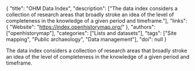 {
  "title": "OHM Data Index",
  "description": ["The data index considers a collection of research areas that broadly stroke an idea of the level of completeness in the knowledge of a given period and timeframe."],
  "links": {
    "Website": "https://index.openhistorymap.org/"
  },
  "authors": ["openhistorymap"],
  "categories": ["Lists and datasets"],
  "tags": ["Site mapping", "Public archaeology", "Data management"],
  "doi": null
}

<!-- Generated by csv2md.R – do not edit by hand -->

The data index considers a collection of research areas that broadly stroke an idea of the level of completeness in the knowledge of a given period and timeframe.